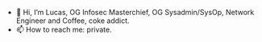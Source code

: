 - 👋 Hi, I’m Lucas, OG Infosec Masterchief, OG Sysadmin/SysOp, Network Engineer and Coffee, coke addict.
- 📫 How to reach me: private.
